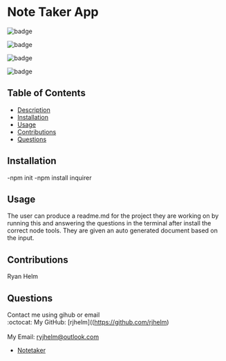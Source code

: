 # Note Taker App

![badge](https://img.shields.io/badge/heroku-https%3A%2F%2Fnotes--by--ryanj.herokuapp.com%2Fnotes-brightgreen) 

![badge](https://img.shields.io/badge/built%20with-node-lightgrey)

![badge](https://img.shields.io/badge/built%20with-express.js-red)

![badge](https://img.shields.io/npm/v/1?color=blue&logoColor=purple&style=plastic)

## Table of Contents
   - [Description](#description)
   - [Installation](#install)
   - [Usage](#usage)
   - [Contributions](#contributors)
   - [Questions](#questions)

  ## Installation
   -npm init 
   -npm install inquirer

  ## Usage
   The user can produce a readme.md for the project they are working on by running this and answering the questions in the terminal after install the correct node tools. They       are given an auto generated document based on the input.


   ## Contributions
   Ryan Helm

   ## Questions
   Contact me using gihub or email
    <br />
    :octocat: My GitHub: [rjhelm]((https://github.com/rjhelm)<br />
    <br />
    My Email: ryjhelm@outlook.com<br />

- [Notetaker](https://notes-by-ryanj.herokuapp.com/)
